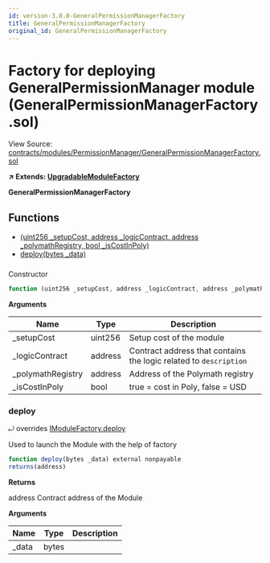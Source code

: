 ```yaml
---
id: version-3.0.0-GeneralPermissionManagerFactory
title: GeneralPermissionManagerFactory
original_id: GeneralPermissionManagerFactory
---
```


# Factory for deploying GeneralPermissionManager module (GeneralPermissionManagerFactory.sol)

View Source: [contracts/modules/PermissionManager/GeneralPermissionManagerFactory.sol](../../../contracts/modules/PermissionManager/GeneralPermissionManagerFactory.sol)

**↗ Extends: [UpgradableModuleFactory](UpgradableModuleFactory.md)**

**GeneralPermissionManagerFactory**

## Functions

- [(uint256 _setupCost, address _logicContract, address _polymathRegistry, bool _isCostInPoly)](#)
- [deploy(bytes _data)](#deploy)

### 

Constructor

```js
function (uint256 _setupCost, address _logicContract, address _polymathRegistry, bool _isCostInPoly) public nonpayable UpgradableModuleFactory 
```

**Arguments**

| Name        | Type           | Description  |
| ------------- |------------- | -----|
| _setupCost | uint256 | Setup cost of the module | 
| _logicContract | address | Contract address that contains the logic related to `description` | 
| _polymathRegistry | address | Address of the Polymath registry | 
| _isCostInPoly | bool | true = cost in Poly, false = USD | 

### deploy

⤾ overrides [IModuleFactory.deploy](IModuleFactory.md#deploy)

Used to launch the Module with the help of factory

```js
function deploy(bytes _data) external nonpayable
returns(address)
```

**Returns**

address Contract address of the Module

**Arguments**

| Name        | Type           | Description  |
| ------------- |------------- | -----|
| _data | bytes |  | 

